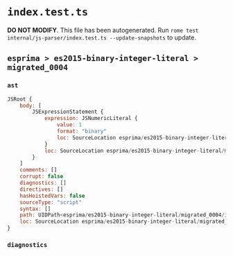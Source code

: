 # `index.test.ts`

**DO NOT MODIFY**. This file has been autogenerated. Run `rome test internal/js-parser/index.test.ts --update-snapshots` to update.

## `esprima > es2015-binary-integer-literal > migrated_0004`

### `ast`

```javascript
JSRoot {
	body: [
		JSExpressionStatement {
			expression: JSNumericLiteral {
				value: 1
				format: "binary"
				loc: SourceLocation esprima/es2015-binary-integer-literal/migrated_0004/input.js 1:0-1:3
			}
			loc: SourceLocation esprima/es2015-binary-integer-literal/migrated_0004/input.js 1:0-1:3
		}
	]
	comments: []
	corrupt: false
	diagnostics: []
	directives: []
	hasHoistedVars: false
	sourceType: "script"
	syntax: []
	path: UIDPath<esprima/es2015-binary-integer-literal/migrated_0004/input.js>
	loc: SourceLocation esprima/es2015-binary-integer-literal/migrated_0004/input.js 1:0-2:0
}
```

### `diagnostics`

```

```
